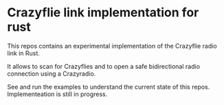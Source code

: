 # Crazyflie link implementation for rust

This repos contains an experimental implementation of the Crazyflie radio link in Rust.

It allows to scan for Crazyflies and to open a safe bidirectional radio connection using a Crazyradio.

See and run the examples to understand the current state of this repos. Implementeation is still in progress.